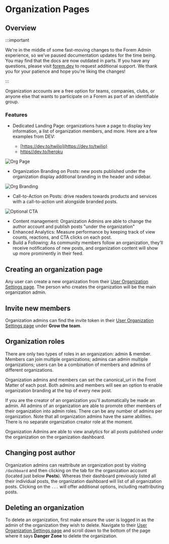 # Organization Pages

## Overview

:::important

We're in the middle of some fast-moving changes to the Forem Admin experience, so we've paused documentation updates for the time being. You may find that the docs are now outdated in parts. If you have any questions, please visit [forem.dev](https://forem.dev) to request additional support. We thank you for your patience and hope you're liking the changes!

:::

Organization accounts are a free option for teams, companies, clubs, or anyone else that wants to participate on a Forem as part of an identifiable group.

### Features

- Dedicated Landing Page: organizations have a page to display key information, a list of organization members, and more. Here are a few examples from DEV:

  - [https://dev.to/twilio](https://dev.to/twilio)
  - [https//dev.to/heroku](https://dev.to/heroku)

![Org Page](https://raw.githubusercontent.com/forem/admin-docs/main/static/img/orgDemoHeroku.png)

- Organization Branding on Posts: new posts published under the organization display additional branding in the header and sidebar.

![Org Branding](https://raw.githubusercontent.com/forem/admin-docs/main/static/img/orgBrandingTwilio.png)

- Call-to-Action on Posts: drive readers towards products and services with a call-to-action unit alongside branded posts.

![Optional CTA](https://raw.githubusercontent.com/forem/admin-docs/main/static/img/orgCTAtriplebyte.png)

- Content management: Organization Admins are able to change the author account and publish posts "under the organization"
- Enhanced Analytics: Measure performance by keeping track of view counts, reactions, and CTA clicks on each post.
- Build a Following: As community members follow an organization, they’ll receive notifications of new posts, and organization content will show up more prominently in their feed.

## Creating an organization page

Any user can create a new organization from their [User Organization Settings page](https://admin.forem.com/docs/forem-basics/user-settings/organization-settings). The person who creates the organization will be the main organization admin.

## Invite new members

Organization admins can find the invite token in their [User Organization Settings page](https://admin.forem.com/docs/forem-basics/user-settings/organization-settings) under **Grow the team**.

## Organization roles

There are only two types of roles in an organization: admin & member. Members can join multiple organizations; admins can admin multiple organizations; users can be a combination of members and admins of different organizations.

Organization admins and members can set the canonical_url in the Front Matter of each post. Both admins and members will see an option to enable organization branding at the top of every new post.

If you are the creator of an organization you'll automatically be made an admin. All admins of an organization are able to promote other members of their organization into admin roles. There can be any number of admins per organization. Note that all organization admins have the same abilities. There is no separate organization creator role at the moment.

Organization Admins are able to view analytics for all posts published under the organization on the organization dashboard.

## Changing post author

Organization admins can reattribute an organization post by visiting `/dashboard` and then clicking on the tab for the organization account (located just below **Posts**). Whereas their dashboard previously listed all their individual posts, the organization dashboard will list of all organization posts. Clicking on the `...` will offer additional options, including reattributing posts.

## Deleting an organization

To delete an organization, first make ensure the user is logged in as the admin of the organization they wish to delete. Navigate to their [User Organization Settings page](https://admin.forem.com/docs/forem-basics/user-settings/organization-settings) and scroll down to the bottom of the page where it says **Danger Zone** to delete the organization.
